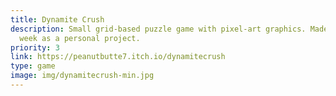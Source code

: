 ```yaml
---
title: Dynamite Crush
description: Small grid-based puzzle game with pixel-art graphics. Made in a
  week as a personal project.
priority: 3
link: https://peanutbutte7.itch.io/dynamitecrush
type: game
image: img/dynamitecrush-min.jpg
---
```

